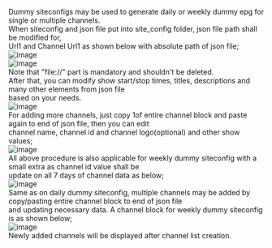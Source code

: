 Dummy siteconfigs may be used to generate daily or weekly dummy epg for single or multiple channels.<br>
When siteconfig and json file put into site_config folder, json file path shall be modified for,<br>
Url1 and Channel Url1 as shown below with absolute path of json file;<br>
![image](https://github.com/K-vanc/Tempest-EPG-Generator/assets/97025515/8dfef099-bd54-4d79-a7b7-afe26b94941e)
<br>
![image](https://github.com/K-vanc/Tempest-EPG-Generator/assets/97025515/c9d7cc69-2b54-4bb3-8d7e-0df5f49f17c4)
<br>
Note that "file://" part is mandatory and shouldn't be deleted.<br>
After that, you can modify show start/stop times, titles, descriptions and many other elements from json file<br>
based on your needs.<br>
![image](https://github.com/K-vanc/Tempest-EPG-Generator/assets/97025515/a348352f-35f4-4946-a804-cdc2fd0b4b85)
<br>
For adding more channels, just copy 1of entire channel block and paste again to end of json file, then you can edit<br>
channel name, channel id and channel logo(optional) and other show values;<br>
![image](https://github.com/K-vanc/Tempest-EPG-Generator/assets/97025515/60d3eaed-99b6-4a54-91e5-b54a1b565c6b)
<br>
All above procedure is also applicable for weekly dummy siteconfig with a small extra as channel id value shall be<br>
update on all 7 days of channel data as below;<br>
![image](https://github.com/K-vanc/Tempest-EPG-Generator/assets/97025515/fbcb9f69-cd15-4ba0-a2fd-d5a44b8b8fac)
<br>
Same as on daily dummy siteconfig, multiple channels may be added by copy/pasting entire channel block to end of json file<br>
and updating necessary data. A channel block for weekly dummy siteconfig is as shown below;<br>
![image](https://github.com/K-vanc/Tempest-EPG-Generator/assets/97025515/b42c95b5-c277-4752-8ce4-a846e6a5e332)
<br>
Newly added channels will be displayed after channel list creation.